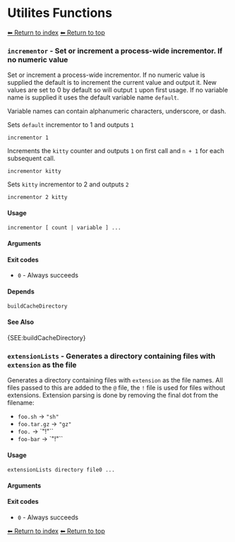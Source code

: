 # Utilites Functions

[⬅ Return to index](index.md)
[⬅ Return to top](../index.md)


### `incrementor` - Set or increment a process-wide incrementor. If no numeric value

Set or increment a process-wide incrementor. If no numeric value is supplied the default is to increment the current value and output it.
New values are set to 0 by default so will output `1` upon first usage.
If no variable name is supplied it uses the default variable name `default`.

Variable names can contain alphanumeric characters, underscore, or dash.

Sets `default` incrementor to 1 and outputs `1`

    incrementor 1

Increments the `kitty` counter and outputs `1` on first call and `n + 1` for each subsequent call.

    incrementor kitty

Sets `kitty` incrementor to 2 and outputs `2`

    incrementor 2 kitty


#### Usage

    incrementor [ count | variable ] ...
    

#### Arguments



#### Exit codes

- `0` - Always succeeds

#### Depends

    buildCacheDirectory
    

#### See Also

{SEE:buildCacheDirectory}

### `extensionLists` - Generates a directory containing files with `extension` as the file

Generates a directory containing files with `extension` as the file names.
All files passed to this are added to the `@` file, the `!` file is used for files without extensions.
Extension parsing is done by removing the final dot from the filename:
- `foo.sh` -> `"sh"`
- `foo.tar.gz` -> `"gz"`
- `foo.` -> `"!"``
- `foo-bar` -> `"!"``

#### Usage

    extensionLists directory file0 ...
    

#### Arguments



#### Exit codes

- `0` - Always succeeds

[⬅ Return to index](index.md)
[⬅ Return to top](../index.md)
